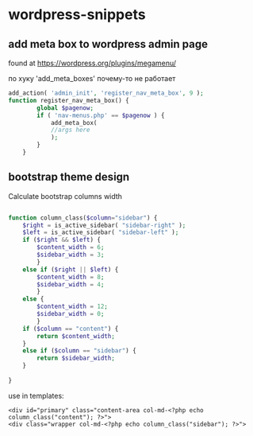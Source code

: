 # wordpress-snippets

## add meta box to wordpress admin page
found at https://wordpress.org/plugins/megamenu/

по хуку 'add_meta_boxes' почему-то не работает
```php
add_action( 'admin_init', 'register_nav_meta_box', 9 );
function register_nav_meta_box() {
        global $pagenow;
        if ( 'nav-menus.php' == $pagenow ) {
            add_meta_box(
			//args here
            );
        }
    }
```    
    
## bootstrap theme design

Calculate bootstrap columns width
```php

function column_class($column="sidebar") {
	$right = is_active_sidebar( "sidebar-right" );
	$left = is_active_sidebar( "sidebar-left" );
	if ($right && $left) {
		$content_width = 6;
		$sidebar_width = 3;
		}
	else if ($right || $left) {
		$content_width = 8;
		$sidebar_width = 4;
		}
	else {
		$content_width = 12;
		$sidebar_width = 0;
		}
	if ($column == "content") {
		return $content_width;
	}
	else if ($column == "sidebar") {
		return $sidebar_width;
	}
	
}
```
use in templates:
```
<div id="primary" class="content-area col-md-<?php echo column_class("content"); ?>">
<div class="wrapper col-md-<?php echo column_class("sidebar"); ?>">
```
